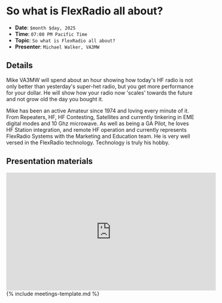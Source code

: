 # So what is FlexRadio all about?

* **Date**: `$month $day, 2025`
* **Time**: `07:00 PM Pacific Time`
* **Topic**: `So what is FlexRadio all about?`
* **Presenter**: `Michael Walker, VA3MW`

## Details

Mike VA3MW will spend about an hour showing how today's HF radio is not only better than yesterday's super-het radio, but you get more performance for your dollar.   He will show how your radio now 'scales' towards the future and not grow old the day you bought it.

Mike has been an active Amateur since 1974 and loving every minute of it. From Repeaters, HF, HF Contesting, Satellites and currently tinkering in EME digital modes and 10 Ghz microwave.   As well as being a GA Pilot, he loves HF Station integration, and remote HF operation and currently represents FlexRadio Systems with the Marketing and Education team.   He is very well versed in the FlexRadio technology.   Technology is truly his hobby.

## Presentation materials

<iframe width="560" height="315" src="https://www.youtube.com/embed/D8qWc20yGoY?si=DBkoHMhpI3VSWZuL" title="YouTube video player" frameborder="0" allow="accelerometer; autoplay; clipboard-write; encrypted-media; gyroscope; picture-in-picture; web-share" referrerpolicy="strict-origin-when-cross-origin" allowfullscreen></iframe>
{% include meetings-template.md %}

